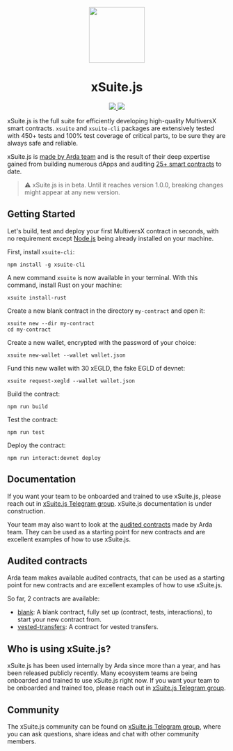 <p align="center">
  <img src="https://raw.githubusercontent.com/arda-org/xSuite.js/main/Logo.png" height="128">
  <h1 align="center">xSuite.js</h1>
</p>

<p align="center">
  <a href="https://arda.run">
    <img src="https://img.shields.io/badge/MADE%20BY%20ARDA-000000.svg?style=for-the-badge">
  </a>
  <a href="https://t.me/xSuite_js">
    <img src="https://img.shields.io/badge/Join%20on%20telegram-blue.svg?style=for-the-badge&logo=Telegram&logoColor=ffffff">
  </a>
</p>

xSuite.js is the full suite for efficiently developing high-quality MultiversX smart contracts. `xsuite` and `xsuite-cli` packages are extensively tested with 450+ tests and 100% test coverage of critical parts, to be sure they are always safe and reliable.

xSuite.js is [made by Arda team](https://arda.run) and is the result of their deep expertise gained from building numerous dApps and auditing [25+ smart contracts](https://arda.run/audits) to date.

> :warning: xSuite.js is in beta. Until it reaches version 1.0.0, breaking changes might appear at any new version.

## Getting Started

Let's build, test and deploy your first MultiversX contract in seconds, with no requirement except [Node.js](https://nodejs.org/) being already installed on your machine.

First, install `xsuite-cli`:

```
npm install -g xsuite-cli
```

A new command `xsuite` is now available in your terminal. With this command, install Rust on your machine:

```
xsuite install-rust
```

Create a new blank contract in the directory `my-contract` and open it:

```
xsuite new --dir my-contract
cd my-contract
```

Create a new wallet, encrypted with the password of your choice:

```
xsuite new-wallet --wallet wallet.json
```

Fund this new wallet with 30 xEGLD, the fake EGLD of devnet:

```
xsuite request-xegld --wallet wallet.json
```

Build the contract:

```
npm run build
```

Test the contract:

```
npm run test
```

Deploy the contract:

```
npm run interact:devnet deploy
```

## Documentation

If you want your team to be onboarded and trained to use xSuite.js, please reach out in [xSuite.js Telegram group](https://t.me/xSuite_js). xSuite.js documentation is under construction.

Your team may also want to look at the [audited contracts](https://github.com/arda-org/xSuite.js/tree/main/contracts) made by Arda team. They can be used as a starting point for new contracts and are excellent examples of how to use xSuite.js.

## Audited contracts

Arda team makes available audited contracts, that can be used as a starting point for new contracts and are excellent examples of how to use xSuite.js.

So far, 2 contracts are available:

- [blank](https://github.com/arda-org/xSuite.js/tree/main/contracts/blank): A blank contract, fully set up (contract, tests, interactions), to start your new contract from.
- [vested-transfers](https://github.com/arda-org/xSuite.js/tree/main/contracts/vested-transfers): A contract for vested transfers.

## Who is using xSuite.js?

xSuite.js has been used internally by Arda since more than a year, and has been released publicly recently. Many ecosystem teams are being onboarded and trained to use xSuite.js right now. If you want your team to be onboarded and trained too, please reach out in [xSuite.js Telegram group](https://t.me/xSuite_js).

## Community

The xSuite.js community can be found on [xSuite.js Telegram group](https://t.me/xSuite_js), where you can ask questions, share ideas and chat with other community members.
